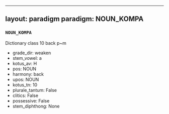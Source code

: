 
---
layout: paradigm
paradigm: NOUN_KOMPA
---
### ` NOUN_KOMPA `

Dictionary class 10 back p~m
* grade_dir: weaken
* stem_vowel: a
* kotus_av: H
* pos: NOUN
* harmony: back
* upos: NOUN
* kotus_tn: 10
* plurale_tantum: False
* clitics: False
* possessive: False
* stem_diphthong: None
